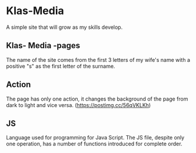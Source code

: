 ﻿# Klas-Media
A simple site that will grow as my skills develop.
## Klas- Media -pages 
The name of the site comes from the first 3 letters of my wife's name with a positive "s" as the first letter of the surname.
## Action
The page has only one action, it changes the background of the page from dark to light and vice versa.
(https://postimg.cc/56qVKLKh)
## JS
Language used for programming for Java Script. The JS file, despite only one operation, has a number of functions introduced for complete order.
